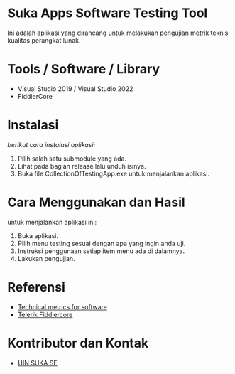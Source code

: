 # Suka Apps Software Testing Tool
Ini adalah aplikasi yang dirancang untuk melakukan pengujian metrik teknis kualitas perangkat lunak.

# Tools / Software / Library
- Visual Studio 2019 / Visual Studio 2022
- FiddlerCore

# Instalasi 
*berikut cara instalasi aplikasi:*
1. Pilih salah satu submodule yang ada.
2. Lihat pada bagian release lalu unduh isinya.
3. Buka file CollectionOfTestingApp.exe untuk menjalankan aplikasi.

# Cara Menggunakan dan Hasil
untuk menjalankan aplikasi ini:
1. Buka aplikasi.
2. Pilih menu testing sesuai dengan apa yang ingin anda uji.
3. Instruksi penggunaan setiap item menu ada di dalamnya.
4. Lakukan pengujian.

# Referensi 
- [Technical metrics for software](https://www.mhhe.com/engcs/compsci/pressman/graphics/outlines/outline19.htm#)
- [Telerik Fiddlercore](https://www.telerik.com/fiddlercore)
  
# Kontributor dan Kontak
- [UIN SUKA SE](https://github.com/uin-suka-se)
